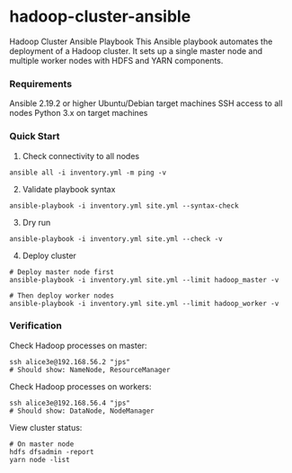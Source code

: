 # hadoop-cluster-ansible

Hadoop Cluster Ansible Playbook
This Ansible playbook automates the deployment of a Hadoop cluster. It sets up a single master node and multiple worker nodes with HDFS and YARN components.

### Requirements
Ansible 2.19.2 or higher
Ubuntu/Debian target machines
SSH access to all nodes
Python 3.x on target machines

### Quick Start
1. Check connectivity to all nodes
```
ansible all -i inventory.yml -m ping -v
```
2. Validate playbook syntax
```
ansible-playbook -i inventory.yml site.yml --syntax-check
```
3. Dry run
```
ansible-playbook -i inventory.yml site.yml --check -v
```
4. Deploy cluster
```
# Deploy master node first
ansible-playbook -i inventory.yml site.yml --limit hadoop_master -v

# Then deploy worker nodes
ansible-playbook -i inventory.yml site.yml --limit hadoop_worker -v
```
### Verification
Check Hadoop processes on master:
```
ssh alice3e@192.168.56.2 "jps"
# Should show: NameNode, ResourceManager
```

Check Hadoop processes on workers:
```
ssh alice3e@192.168.56.4 "jps"
# Should show: DataNode, NodeManager
```
View cluster status:
```
# On master node
hdfs dfsadmin -report
yarn node -list
```